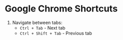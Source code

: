 # Google Chrome Shortcuts

1. Navigate between tabs:
    * `Ctrl + Tab` - Next tab
    * `Ctrl + Shift + Tab` - Previous tab
